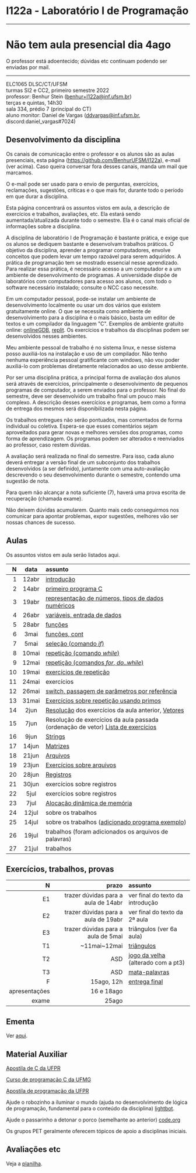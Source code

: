 # l122a - Laboratório I de Programação

* * *
# Não tem aula presencial dia 4ago

O professor está adoentecido; dúvidas etc continuam podendo ser enviadas por mail.
* * *

ELC1065 DLSC/CT/UFSM\
turmas SI2 e CC2, primeiro semestre 2022\
professor: Benhur Stein 
([benhur+l122a@inf.ufsm.br](mailto:benhur%2bl122a@inf.ufsm.br))\
terças e quintas, 14h30\
sala 334, prédio 7 (principal do CT)\
aluno monitor: Daniel de Vargas ([ddvargas@inf.ufsm.br](mailto:ddvargas@inf.ufsm.br), discord:daniel_vargas#7024)

## Desenvolvimento da disciplina

Os canais de comunicação entre o professor e os alunos são as aulas presenciais, esta página (<https://github.com/BenhurUFSM/l122a>), e-mail (ver acima). Caso queira conversar fora desses canais, manda um mail que marcamos.

O e-mail pode ser usado para o envio de perguntas, exercícios, reclamações, sugestões, críticas e o que mais for, durante todo o período em que durar a disciplina.

Esta página concentrará os assuntos vistos em aula, a descrição de exercícios e trabalhos, avaliações, etc. Ela estará sendo aumentada/atualizada durante todo o semestre. Ela é o canal mais oficial de informações sobre a disciplina.

A disciplina de laboratório I de Programação é bastante prática, e exige que os alunos se dediquem bastante e desenvolvam trabalhos práticos.
O objetivo da disciplina, aprender a programar computadores, envolve conceitos que podem levar um tempo razoável para serem adquiridos.
A prática de programação tem se mostrado essencial nesse aprendizado.
Para realizar essa prática, é necessário acesso a um computador e a um ambiente de desenvolvimento de programas.
A universidade dispõe de laboratórios com computadores para acesso aos alunos, com todo o software necessário instalado; consulte o NCC caso necessite.

Em um computador pessoal, pode-se instalar um ambiente de desenvolvimento localmente ou usar um dos vários que existem gratuitamente online.
O que se necessita como ambiente de desenvolvimento para a disciplina é o mais básico, basta um editor de textos e um compilador da linguagem "C".
Exemplos de ambiente gratuito online: [onlineGDB](https://www.onlinegdb.com), [replit](https://www.replit.com).
Os exercícios e trabalhos da disciplinas podem ser desenvolvidos nesses ambientes.

Meu ambiente pessoal de trabalho é no sistema linux, e nesse sistema posso auxiliá-los na instalação e uso de um compilador.
Não tenho nenhuma experiência pessoal gratificante com windows, não vou poder auxiliá-lo com problemas diretamente relacionados ao uso desse ambiente.

Por ser uma disciplina prática, a principal forma de avaliação dos alunos será através de exercícios, principalmente o desenvolvimento de pequenos programas de computador, a serem enviados para o professor. No final do semestre, deve ser desenvolvido um trabalho final um pouco mais complexo.
A descrição desses exercícios e programas, bem como a forma de entrega dos mesmos será disponibilizada nesta página.

Os trabalhos entregues não serão pontuados, mas comentados de forma individual ou coletiva.
Espera-se que esses comentários sejam aproveitados para gerar novas e melhores versões dos programas, como forma de aprendizagem. 
Os programas podem ser alterados e reenviados ao professor, caso restem dúvidas.

A avaliação será realizada no final do semestre. Para isso, cada aluno deverá entregar a versão final de um subconjunto dos trabalhos desenvolvidos (a ser definido), juntamente com uma auto-avaliação descrevendo o seu desenvolvimento durante o semestre, contendo uma sugestão de nota.

Para quem não alcançar a nota suficiente (7), haverá uma prova escrita de recuperação (chamada exame).

Não deixem dúvidas acumularem.
Quanto mais cedo conseguirmos nos comunicar para apontar problemas, expor sugestões, melhores vão ser nossas chances de sucesso.

##  Aulas 

Os assuntos vistos em aula serão listados aqui.

|    N |   data | assunto
| ---: | :----: | :--------
|    1 |  12abr | [introdução](Assuntos/01.md)
|    2 |  14abr | [primeiro programa C](Assuntos/02.md)
|    3 |  19abr | [representação de números, tipos de dados numéricos](Assuntos/03.md)
|    4 |  26abr | [variáveis, entrada de dados](Assuntos/04.md)
|    5 |  28abr | [funções](Assuntos/05.md)
|    6 |   3mai | [funções, cont](Assuntos/06.md)
|    7 |   5mai | [seleção (comando *if*)](Assuntos/07.md)
|    8 |  10mai | [repetição (comando *while*)](Assuntos/08.md)
|    9 |  12mai | [repetição (comandos *for*, *do..while*)](Assuntos/09.md)
|   10 |  19mai | [exercícios de repetição](Assuntos/10.md)
|   11 |  24mai | exercícios
|   12 |  26mai | [switch, passagem de parâmetros por referência](Assuntos/12.md)
|   13 |  31mai | [Exercícios sobre repetição usando primos](Assuntos/13.md)
|   14 |   2jun | [Resolução](Assuntos/13.md) dos exercícios da aula anterior, [Vetores](Assuntos/14.md)
|   15 |   7jun | Resolução de exercícios da aula passada (ordenação de vetor) [Lista de exercícios](Assuntos/15.md)
|   16 |   9jun | [Strings](Assuntos/16.md)
|   17 |  14jun | [Matrizes](Assuntos/17.md)
|   18 |  21jun | [Arquivos](Assuntos/18.md)
|   19 |  23jun | [Exercícios sobre arquivos](Assuntos/19.md)
|   20 |  28jun | [Registros](Assuntos/20.md)
|   21 |  30jun | exercícios sobre registros
|   22 |   5jul | exercícios sobre registros
|   23 |   7jul | [Alocação dinâmica de memória](Assuntos/23.md)
|   24 |  12jul | sobre os trabalhos
|   25 |  14jul | sobre os trabalhos ([adicionado programa exemplo](Assuntos/25.md))
|   26 |  19jul | trabalhos (foram adicionados os arquivos de palavras)
|   27 |  21jul | trabalhos

<!--
|    N |   data | assunto
| ---: | :----: | :--------
|    1 |  18mai | [introdução](https://github.com/BenhurUFSM/l121a/blob/main/Assuntos/01.Intro.md)
|    2 |  20mai | [primeiro programa C](https://github.com/BenhurUFSM/l121a/blob/main/Assuntos/02.p1.c.md)
|    3 |  25mai | [variáveis, entrada de dados](https://github.com/BenhurUFSM/l121a/blob/main/Assuntos/03.md)
|    4 |  27mai | [tipos de dados em ponto flutuante](https://github.com/BenhurUFSM/l121a/blob/main/Assuntos/04.md)
|    5 |   1jun | [funções](https://github.com/BenhurUFSM/l121a/blob/main/Assuntos/05.md)
|    6 |   8jun | [seleção `if`, operadores de comparação](https://github.com/BenhurUFSM/l121a/blob/main/Assuntos/06.md)
|    7 |  10jun | [operadores lógicos, seleção múltipla com `if`s aninhados](https://github.com/BenhurUFSM/l121a/blob/main/Assuntos/07.md)
|    8 |  15jun | [comando de repetição `for`](https://github.com/BenhurUFSM/l121a/blob/main/Assuntos/08.md)
|    9 |  17jun | [comandos de repetição `while` e `do .. while`](https://github.com/BenhurUFSM/l121a/blob/main/Assuntos/09.md)
|   10 |  24jun | [comando de seleção `switch`; vetores](https://github.com/BenhurUFSM/l121a/blob/main/Assuntos/10.md)
|   11 |  29jun | [vetores, cont](https://github.com/BenhurUFSM/l121a/blob/main/Assuntos/11.md)
|   12 |   1jul | [strings](https://github.com/BenhurUFSM/l121a/blob/main/Assuntos/12.md)
|   13 |   6jul | [exercícios de string; sscanf, sprintf](https://github.com/BenhurUFSM/l121a/blob/main/Assuntos/13.md)
|   14 |   8jul | [passagem de parâmetros por referência](https://github.com/BenhurUFSM/l121a/blob/main/Assuntos/14.md)
|   15 |  13jul | [arquivos](https://github.com/BenhurUFSM/l121a/blob/main/Assuntos/15.md)
|   16 |  15jul | [exercícios](https://github.com/BenhurUFSM/l121a/blob/main/Assuntos/16.md)
|   17 |  20jul | [registros](https://github.com/BenhurUFSM/l121a/blob/main/Assuntos/17.md)
|   18 |  22jul | [exercícios](https://github.com/BenhurUFSM/l121a/blob/main/Assuntos/18.md)
|   19 |  27jul | [exercícios](https://github.com/BenhurUFSM/l121a/blob/main/Assuntos/18.md)
|   20 |  29jul | [alocação dinâmica de memória](https://github.com/BenhurUFSM/l121a/blob/main/Assuntos/20.md
-->

## Exercícios, trabalhos, provas

|     N |    prazo | assunto
| ----: | -------: | :-----------
|    E1 | trazer dúvidas para a aula de 14abr | ver final do texto da introdução
|    E2 | trazer dúvidas para a aula de 19abr | ver final do texto da 2ª aula
|    E3 | trazer dúvidas para a aula de 5mai  | triângulos (ver 6a aula)
|    T1 |    ~11mai~12mai | [triângulos](Assuntos/t1.md)
|    T2 |      ASD | [jogo da velha](Assuntos/t2.md) (alterado com a pt3)
|    T3 |      ASD | [mata-palavras](Assuntos/t3.md)
|     F | 15ago, 12h | [entrega final](Assuntos/final.md)
| apresentações | 16 e 18ago |
| exame | 25ago    |

## Ementa

Ver [aqui](https://www.ufsm.br/ementario/disciplinas/elc1065/).

## Material Auxiliar

[Apostila de C da UFPR](http://www.inf.ufpr.br/cursos/ci067/Docs/NotasAula.pdf)

[Curso de programação C da UFMG](http://www2.dcc.ufmg.br/disciplinas/pc/source/introducao_c_renatocm_deeufmg.pdf)

[Apostila de programação da UFPR](http://www.inf.ufpr.br/cursos/ci055/apostila.pdf)

Ajude o robozinho a iluminar o mundo (ajuda no desenvolvimento de lógica de programação, fundamental para o conteúdo da disciplina) [lightbot](http://lightbot.com).

Ajude o passarinho a detonar o porco (semelhante ao anterior) [code.org](http://studio.code.org/hoc/1)

Os grupos PET geralmente oferecem tópicos de apoio a disciplinas iniciais.

## Avaliações etc

Veja a [planilha](https://docs.google.com/spreadsheets/d/1dYZhhmr0av8yhr5fJFQJtmm7k2YVAXMw-r_wpBOPbuE/edit?usp=sharing).
